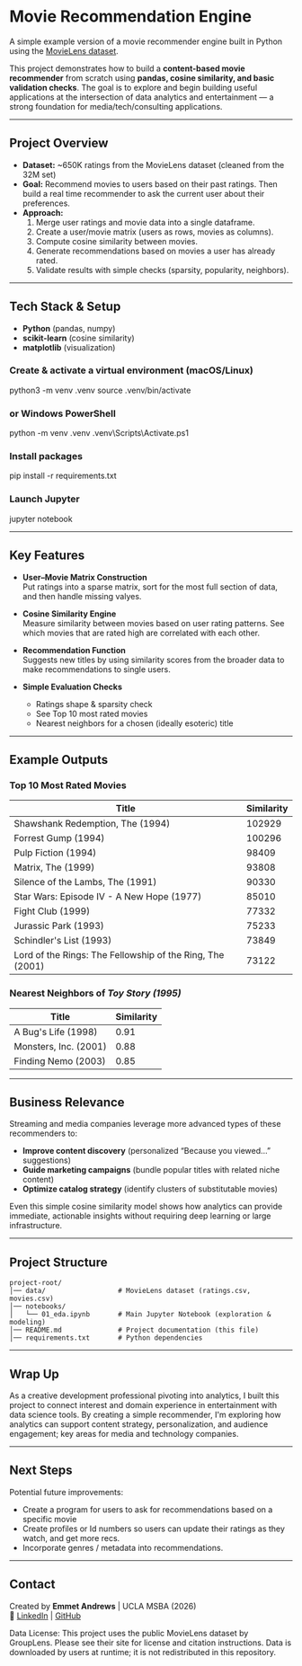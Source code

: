 # Movie Recommendation Engine

A simple example version of a movie recommender engine built in Python using the [MovieLens dataset](https://grouplens.org/datasets/movielens/).  

This project demonstrates how to build a **content-based movie recommender** from scratch using **pandas, cosine similarity, and basic validation checks**. The goal is to explore and begin building useful applications at the intersection of data analytics and entertainment — a strong foundation for media/tech/consulting applications.

---

## Project Overview
- **Dataset:** ~650K ratings from the MovieLens dataset (cleaned from the 32M set)  
- **Goal:** Recommend movies to users based on their past ratings. Then build a real time recommender to ask the current user about their preferences.  
- **Approach:**  
  1. Merge user ratings and movie data into a single dataframe.  
  2. Create a user/movie matrix (users as rows, movies as columns).  
  3. Compute cosine similarity between movies.  
  4. Generate recommendations based on movies a user has already rated.  
  5. Validate results with simple checks (sparsity, popularity, neighbors).  

---

## Tech Stack & Setup
- **Python** (pandas, numpy)  
- **scikit-learn** (cosine similarity)  
- **matplotlib** (visualization)  

### Create & activate a virtual environment (macOS/Linux)
python3 -m venv .venv
source .venv/bin/activate

### or Windows PowerShell
python -m venv .venv
.venv\Scripts\Activate.ps1

### Install packages
pip install -r requirements.txt

### Launch Jupyter
jupyter notebook

---

## Key Features
- **User–Movie Matrix Construction**  
  Put ratings into a sparse matrix, sort for the most full section of data, and then handle missing valyes.

- **Cosine Similarity Engine**  
  Measure similarity between movies based on user rating patterns. See which movies that are rated high are correlated with each other. 

- **Recommendation Function**  
  Suggests new titles by using similarity scores from the broader data to make recommendations to single users. 

- **Simple Evaluation Checks**  
  - Ratings shape & sparsity check  
  - See Top 10 most rated movies  
  - Nearest neighbors for a chosen (ideally esoteric) title  

---

## Example Outputs

### Top 10 Most Rated Movies
| Title                                                     | Similarity |
|-----------------------------------------------------------|------------|
| Shawshank Redemption, The (1994)                          | 102929     |
| Forrest Gump (1994)                                       | 100296     |
| Pulp Fiction (1994)                                       | 98409      |
| Matrix, The (1999)                                        | 93808      |
| Silence of the Lambs, The (1991)                          | 90330      |
| Star Wars: Episode IV - A New Hope (1977)                 | 85010      |
| Fight Club (1999)                                         | 77332      |
| Jurassic Park (1993)                                      | 75233      |
| Schindler's List (1993)                                   | 73849      |
| Lord of the Rings: The Fellowship of the Ring, The (2001) | 73122      |


### Nearest Neighbors of *Toy Story (1995)*
| Title                  | Similarity |
|-------------------------|------------|
| A Bug's Life (1998)     | 0.91       |
| Monsters, Inc. (2001)   | 0.88       |
| Finding Nemo (2003)     | 0.85       |

---

## Business Relevance
Streaming and media companies leverage more advanced types of these recommenders to:
- **Improve content discovery** (personalized “Because you viewed…” suggestions)  
- **Guide marketing campaigns** (bundle popular titles with related niche content)  
- **Optimize catalog strategy** (identify clusters of substitutable movies)  

Even this simple cosine similarity model shows how analytics can provide immediate, actionable insights without requiring deep learning or large infrastructure.

---

## Project Structure



    project-root/
    │── data/                  # MovieLens dataset (ratings.csv, movies.csv)
    │── notebooks/             
    │   └── 01_eda.ipynb       # Main Jupyter Notebook (exploration & modeling)
    │── README.md              # Project documentation (this file)
    │── requirements.txt       # Python dependencies


---

## Wrap Up
As a creative development professional pivoting into analytics, I built this project to connect interest and domain experience in entertainment with data science tools. By creating a simple recommender, I'm exploring how analytics can support content strategy, personalization, and audience engagement; key areas for media and technology companies.

---

## Next Steps
Potential future improvements:
- Create a program for users to ask for recommendations based on a specific movie
- Create profiles or Id numbers so users can update their ratings as they watch, and get more recs.
- Incorporate genres / metadata into recommendations.  


---

## Contact
Created by **Emmet Andrews** | UCLA MSBA (2026)  
📩 [LinkedIn](https://www.linkedin.com/in/emmet-andrews/) | [GitHub](https://github.com/emmetand)




Data License: This project uses the public MovieLens dataset by GroupLens. Please see their site for license and citation instructions. Data is downloaded by users at runtime; it is not redistributed in this repository.
